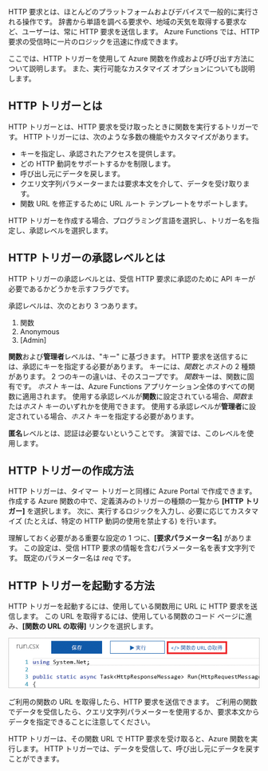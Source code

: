 HTTP 要求とは、ほとんどのプラットフォームおよびデバイスで一般的に実行される操作です。 辞書から単語を調べる要求や、地域の天気を取得する要求など、ユーザーは、常に HTTP 要求を送信します。 Azure Functions では、HTTP 要求の受信時に一片のロジックを迅速に作成できます。

ここでは、HTTP トリガーを使用して Azure 関数を作成および呼び出す方法について説明します。 また、実行可能なカスタマイズ オプションについても説明します。

## <a name="what-is-an-http-trigger"></a>HTTP トリガーとは

HTTP トリガーとは、HTTP 要求を受け取ったときに関数を実行するトリガーです。 HTTP トリガーには、次のような多数の機能やカスタマイズがあります。

- キーを指定し、承認されたアクセスを提供します。
- どの HTTP 動詞をサポートするかを制限します。
- 呼び出し元にデータを戻します。
- クエリ文字列パラメーターまたは要求本文を介して、データを受け取ります。
- 関数 URL を修正するために URL ルート テンプレートをサポートします。

HTTP トリガーを作成する場合、プログラミング言語を選択し、トリガー名を指定し、承認レベルを選択します。

## <a name="what-is-an-http-trigger-authorization-level"></a>HTTP トリガーの承認レベルとは

HTTP トリガーの承認レベルとは、受信 HTTP 要求に承認のために API キーが必要であるかどうかを示すフラグです。

承認レベルは、次のとおり 3 つあります。

1. 関数
2. Anonymous
3. [Admin]

**関数**および**管理者**レベルは、"キー" に基づきます。 HTTP 要求を送信するには、承認にキーを指定する必要があります。 キーには、*関数*と*ホスト*の 2 種類があります。 2 つのキーの違いは、そのスコープです。 *関数*キーは、関数に固有です。 *ホスト* キーは、Azure Functions アプリケーション全体のすべての関数に適用されます。 使用する承認レベルが**関数**に設定されている場合、*関数*または*ホスト* キーのいずれかを使用できます。 使用する承認レベルが**管理者**に設定されている場合、*ホスト* キーを指定する必要があります。

**匿名**レベルとは、認証は必要ないということです。 演習では、このレベルを使用します。

## <a name="how-to-create-an-http-trigger"></a>HTTP トリガーの作成方法

HTTP トリガーは、タイマー トリガーと同様に Azure Portal で作成できます。 作成する Azure 関数の中で、定義済みのトリガーの種類の一覧から **[HTTP トリガー]** を選択します。 次に、実行するロジックを入力し、必要に応じてカスタマイズ (たとえば、特定の HTTP 動詞の使用を禁止する) を行います。

理解しておく必要がある重要な設定の 1 つに、**[要求パラメーター名]** があります。 この設定は、受信 HTTP 要求の情報を含むパラメーター名を表す文字列です。 既定のパラメーター名は *req* です。

## <a name="how-to-invoke-an-http-trigger"></a>HTTP トリガーを起動する方法

HTTP トリガーを起動するには、使用している関数用に URL に HTTP 要求を送信します。 この URL を取得するには、使用している関数のコード ページに進み、**[関数の URL の取得]** リンクを選択します。

![アプリの Get 関数 URL のボタンが強調表示されている関数アプリのブレードを示す Azure ポータルのスクリーン ショット。](../media/5-function-url.png)

ご利用の関数の URL を取得したら、HTTP 要求を送信できます。 ご利用の関数でデータを受信したら、クエリ文字列パラメーターを使用するか、要求本文からデータを指定できることに注意してください。

HTTP トリガーは、その関数 URL で HTTP 要求を受け取ると、Azure 関数を実行します。 HTTP トリガーでは、データを受信して、呼び出し元にデータを戻すことができます。